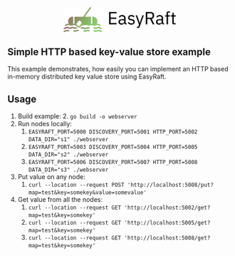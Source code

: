 <p align="center">
<img src="https://github.com/ksrichard/easyraft/raw/main/logo.png" width="50%">
</p>

Simple HTTP based key-value store example
---
This example demonstrates, how easily you can implement an HTTP based in-memory distributed
key value store using EasyRaft.

Usage
---
1. Build example:
   2. ``go build -o webserver``
2. Run nodes locally:
   1. ``EASYRAFT_PORT=5000 DISCOVERY_PORT=5001 HTTP_PORT=5002 DATA_DIR="s1" ./webserver``
   2. ``EASYRAFT_PORT=5003 DISCOVERY_PORT=5004 HTTP_PORT=5005 DATA_DIR="s2" ./webserver``
   3. ``EASYRAFT_PORT=5006 DISCOVERY_PORT=5007 HTTP_PORT=5008 DATA_DIR="s3" ./webserver``
3. Put value on any node:
   1. ``curl --location --request POST 'http://localhost:5008/put?map=test&key=somekey&value=somevalue'``
4. Get value from all the nodes:
   1. ``curl --location --request GET 'http://localhost:5002/get?map=test&key=somekey'``
   2. ``curl --location --request GET 'http://localhost:5005/get?map=test&key=somekey'``
   3. ``curl --location --request GET 'http://localhost:5008/get?map=test&key=somekey'``
